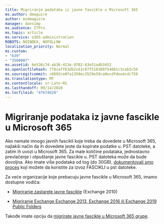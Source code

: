 ```yaml
---
title: Migriranje podataka iz javne fascikle u Microsoft 365
ms.author: dmaguire
author: msdmaguire
manager: dansimp
ms.audience: ITPro
ms.topic: article
ms.service: o365-administration
ROBOTS: NOINDEX, NOFOLLOW
localization_priority: Normal
ms.custom:
- "639"
- "3500007"
ms.assetid: 6e536c7d-ab36-413e-9702-63e51adb3452
ms.openlocfilehash: 778caff63db2c61c07f510309754681c3cab2c56
ms.sourcegitcommit: c6692ce0fa1358ec3529e59ca0ecdfdea4cdc759
ms.translationtype: MT
ms.contentlocale: sr-Latn-RS
ms.lasthandoff: 09/14/2020
ms.locfileid: "47674628"
---
```

# <a name="migrate-public-folder-data-to-microsoft-365"></a>Migriranje podataka iz javne fascikle u Microsoft 365

Ako nemate mnogo javnih fascikli koje treba da dovedete u Microsoft 365, najlakši način da ih dovedete jeste da kopirate podatke u. PST datoteke, a zatim ih uvozi u Microsoft 365. Za male količine podataka, jednostavno prevlačenje i otpuštanje javne fascikle u. PST datoteka može da bude dovoljna. Ako imate više podataka od tog (do 30GB), [dokumentovali smo proces](https://technet.microsoft.com/library/dn874017%28v=exchg.150%29.aspx) koji možete da koristite za izvoz FASCIKLI u pst datoteke.
  
Za veće organizacije koje prebacuju javne fascikle u Microsoft 365, imamo dostupne vodiča:
  
- [Migriranje zastarele javne fascikle](https://docs.microsoft.com/exchange/collaboration-exo/public-folders/batch-migration-of-legacy-public-folders) (Exchange 2010)

- [Migriranje Exchange Exchange 2013, Exchange 2016 ili Exchange 2019 Public Folders](https://docs.microsoft.com/Exchange/collaboration/public-folders/migrate-to-exchange-online)

Takođe imate opciju da [migrirate javne fascikle u Microsoft 365 grupe](https://docs.microsoft.com/Exchange/collaboration/public-folders/migrate-to-office-365-groups).
  